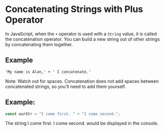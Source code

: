 # Concatenating Strings with Plus Operator
In JavaScript, when the ```+``` operator is used with a ```String``` value, it is called the concatenation operator. You can build a new string out of other strings by concatenating them together.

## Example
```
'My name is Alan,' + ' I concatenate.'
```
Note: Watch out for spaces. Concatenation does not add spaces between concatenated strings, so you'll need to add them yourself.

## Example:
```javascript
const ourStr = "I come first. " + "I come second.";
```
The string I come first. I come second. would be displayed in the console.

